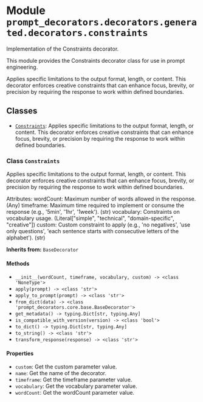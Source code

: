 # Module `prompt_decorators.decorators.generated.decorators.constraints`

Implementation of the Constraints decorator.

This module provides the Constraints decorator class for use in prompt engineering.

Applies specific limitations to the output format, length, or content. This decorator enforces creative constraints that can enhance focus, brevity, or precision by requiring the response to work within defined boundaries.

## Classes

- [`Constraints`](#class-constraints): Applies specific limitations to the output format, length, or content. This decorator enforces creative constraints that can enhance focus, brevity, or precision by requiring the response to work within defined boundaries.

### Class `Constraints`

Applies specific limitations to the output format, length, or content. This decorator enforces creative constraints that can enhance focus, brevity, or precision by requiring the response to work within defined boundaries.

Attributes:
    wordCount: Maximum number of words allowed in the response. (Any)
    timeframe: Maximum time required to implement or consume the response (e.g., '5min', '1hr', '1week'). (str)
    vocabulary: Constraints on vocabulary usage. (Literal["simple", "technical", "domain-specific", "creative"])
    custom: Custom constraint to apply (e.g., 'no negatives', 'use only questions', 'each sentence starts with consecutive letters of the alphabet'). (str)

**Inherits from:** `BaseDecorator`

#### Methods

- `__init__(wordCount, timeframe, vocabulary, custom) -> <class 'NoneType'>`
- `apply(prompt) -> <class 'str'>`
- `apply_to_prompt(prompt) -> <class 'str'>`
- `from_dict(data) -> <class 'prompt_decorators.core.base.BaseDecorator'>`
- `get_metadata() -> typing.Dict[str, typing.Any]`
- `is_compatible_with_version(version) -> <class 'bool'>`
- `to_dict() -> typing.Dict[str, typing.Any]`
- `to_string() -> <class 'str'>`
- `transform_response(response) -> <class 'str'>`
#### Properties

- `custom`: Get the custom parameter value.
- `name`: Get the name of the decorator.
- `timeframe`: Get the timeframe parameter value.
- `vocabulary`: Get the vocabulary parameter value.
- `wordCount`: Get the wordCount parameter value.
